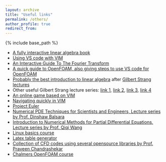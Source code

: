 ```yaml
---
layout: archive
title: "Useful links"
permalink: /others/
author_profile: true
redirect_from:
---
```


{% include base_path %}


* [A fully interactive linear algebra book](http://immersivemath.com/ila/index.html)
* [Using VS code with VIM](https://www.barbarianmeetscoding.com/blog/2019/02/08/boost-your-coding-fu-with-vscode-and-vim)
* [An Interactive Guide To The Fourier Transform](https://betterexplained.com/articles/an-interactive-guide-to-the-fourier-transform/)
* [A quick guide to OpenFOAM, also giving steps to use VS code for OpenFOAM](http://www.probabilisticmoney.com/?page_id=84)
* [Probably the best introduction to linear algebra](https://www.youtube.com/watch?v=fNk_zzaMoSs&list=PLZHQObOWTQDPD3MizzM2xVFitgF8hE_ab) after [Gilbert Strang lectures](https://ocw.mit.edu/courses/mathematics/18-06-linear-algebra-spring-2010/)
* Other useful Gilbert Strang lecture series: [link 1](https://ocw.mit.edu/courses/mathematics/18-085-computational-science-and-engineering-i-fall-2008), [link 2](https://ocw.mit.edu/courses/mathematics/18-086-mathematical-methods-for-engineers-ii-spring-2006/), [link 3](https://ocw.mit.edu/resources/res-18-009-learn-differential-equations-up-close-with-gilbert-strang-and-cleve-moler-fall-2015/index.html), [link 4](https://ocw.mit.edu/courses/mathematics/18-065-matrix-methods-in-data-analysis-signal-processing-and-machine-learning-spring-2018/index.htm)
* [An online game based on VIM](https://vim-adventures.com/)
* [Navigating quickly in VIM](https://jdhao.github.io/2019/06/26/movement_navigation_inside_nvim/)
* [Project Euler](https://projecteuler.net/)
* [Numerical PDE Techniques for Scientists and Engineers, Lecture series by Prof. Dinshaw Balsara](https://www3.nd.edu/~dbalsara/Numerical-PDE-Course/)
* [Introduction to Numerical Methods for Partial Differential Equations, Lecture series by Prof. Qiqi Wang](https://www.youtube.com/channel/UCPVvF1gF2NMNWV-GQCCrpKQ/playlists?view=1&sort=dd&shelf_id=0&pbjreload=10/)
* [Linux basics course](https://www.youtube.com/playlist?list=PLtK75qxsQaMLZSo7KL-PmiRarU7hrpnwK)
* [Latex table generator](https://www.tablesgenerator.com/)
* [Collection of CFD codes using several opensource libraries by Prof. Praveen Chandrashekar](https://github.com/cpraveen/cfdlab)
* [Chalmers OpenFOAM course](http://www.tfd.chalmers.se/~hani/kurser/OS_CFD/)
